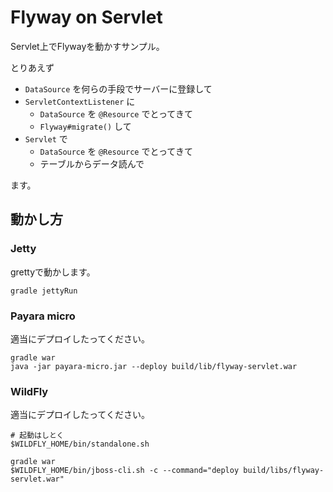 Flyway on Servlet
========================================

Servlet上でFlywayを動かすサンプル。

とりあえず

- `DataSource` を何らの手段でサーバーに登録して
- `ServletContextListener` に
  - `DataSource` を `@Resource` でとってきて
  - `Flyway#migrate()` して
- `Servlet` で
  - `DataSource` を `@Resource` でとってきて
  - テーブルからデータ読んで

ます。


## 動かし方

### Jetty

grettyで動かします。

```
gradle jettyRun
```

### Payara micro

適当にデプロイしたってください。

```
gradle war
java -jar payara-micro.jar --deploy build/lib/flyway-servlet.war
```

### WildFly

適当にデプロイしたってください。

```
# 起動はしとく
$WILDFLY_HOME/bin/standalone.sh

gradle war
$WILDFLY_HOME/bin/jboss-cli.sh -c --command="deploy build/libs/flyway-servlet.war"
```

